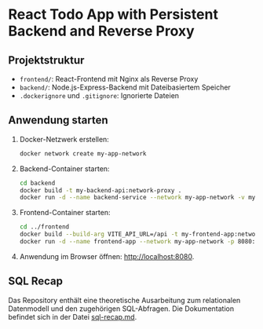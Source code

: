 # React Todo App with Persistent Backend and Reverse Proxy

## Projektstruktur
- `frontend/`: React-Frontend mit Nginx als Reverse Proxy
- `backend/`: Node.js-Express-Backend mit Dateibasiertem Speicher
- `.dockerignore` und `.gitignore`: Ignorierte Dateien

## Anwendung starten
1. Docker-Netzwerk erstellen:
   ```bash
   docker network create my-app-network
   ```

2. Backend-Container starten:
   ```bash
   cd backend
   docker build -t my-backend-api:network-proxy .
   docker run -d --name backend-service --network my-app-network -v my-backend-data:/app/data my-backend-api:network-proxy
   ```

3. Frontend-Container starten:
   ```bash
   cd ../frontend
   docker build --build-arg VITE_API_URL=/api -t my-frontend-app:network-proxy .
   docker run -d --name frontend-app --network my-app-network -p 8080:80 my-frontend-app:network-proxy
   ```

4. Anwendung im Browser öffnen: [http://localhost:8080](http://localhost:8080).

## SQL Recap
Das Repository enthält eine theoretische Ausarbeitung zum relationalen Datenmodell und den zugehörigen SQL-Abfragen. Die Dokumentation befindet sich in der Datei [sql-recap.md](./sql-recap.md).